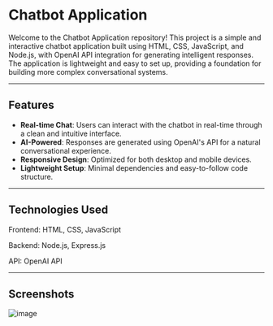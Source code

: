 # Chatbot Application

Welcome to the Chatbot Application repository! This project is a simple and interactive chatbot application built using HTML, CSS, JavaScript, and Node.js, with OpenAI API integration for generating intelligent responses. The application is lightweight and easy to set up, providing a foundation for building more complex conversational systems.

---

## Features
- **Real-time Chat**: Users can interact with the chatbot in real-time through a clean and intuitive interface.
- **AI-Powered**: Responses are generated using OpenAI's API for a natural conversational experience.
- **Responsive Design**: Optimized for both desktop and mobile devices.
- **Lightweight Setup**: Minimal dependencies and easy-to-follow code structure.

---

## Technologies Used

Frontend: HTML, CSS, JavaScript

Backend: Node.js, Express.js

API: OpenAI API

---

## Screenshots
![image](https://github.com/user-attachments/assets/3199795d-5db2-459a-9ae6-dcbddfeb7fb9)


